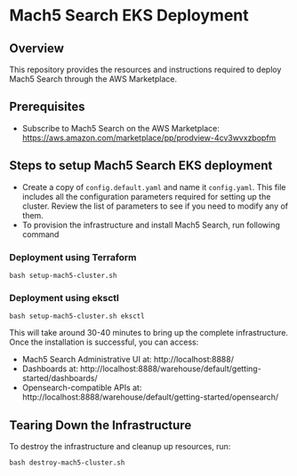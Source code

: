# Mach5 Search EKS Deployment

## Overview

This repository provides the resources and instructions required to deploy Mach5 Search through the AWS Marketplace.

## Prerequisites

- Subscribe to Mach5 Search on the AWS Marketplace: https://aws.amazon.com/marketplace/pp/prodview-4cv3wvxzbopfm

## Steps to setup Mach5 Search EKS deployment

- Create a copy of `config.default.yaml` and name it `config.yaml`. This file includes all the configuration parameters required for setting up the cluster. Review the list of parameters to see if you need to modify any of them.
- To provision the infrastructure and install Mach5 Search, run following command

### Deployment using Terraform
````
bash setup-mach5-cluster.sh
````
### Deployment using eksctl
````
bash setup-mach5-cluster.sh eksctl
````

This will take around 30-40 minutes to bring up the complete infrastructure. Once the installation is successful, you can access:
- Mach5 Search Administrative UI at: http://localhost:8888/
- Dashboards at: http://localhost:8888/warehouse/default/getting-started/dashboards/
- Opensearch-compatible APIs at: http://localhost:8888/warehouse/default/getting-started/opensearch/

## Tearing Down the Infrastructure
To destroy the infrastructure and cleanup up resources, run:
````
bash destroy-mach5-cluster.sh
````
